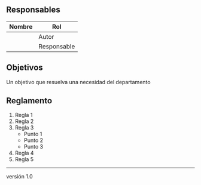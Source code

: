 ## Responsables
| Nombre    | Rol               | 
| --------- | ----------------- | 
|           | Autor             | 
|           | Responsable       |

## Objetivos
Un objetivo que resuelva una necesidad del departamento

## Reglamento
1. Regla 1
2. Regla 2
3. Regla 3
      <ul>
          <li>Punto 1</li>
          <li>Punto 2</li>
          <li>Punto 3</li>
      </ul>
4. Regla 4
5. Regla 5

***
versión 1.0


